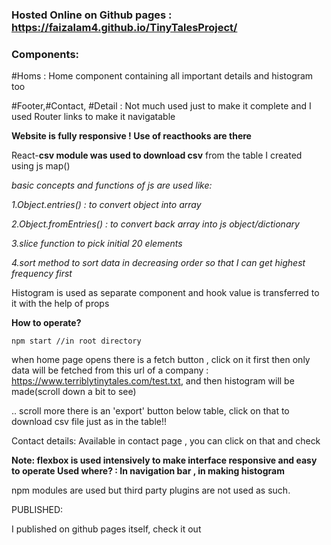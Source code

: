 ### Hosted Online on Github pages : https://faizalam4.github.io/TinyTalesProject/


### Components:

#Homs : Home component containing all important details and histogram too

#Footer,#Contact, #Detail : Not much used just to make it complete and I used Router links to make it navigatable


**Website is fully responsive ! 
Use of reacthooks are there** 

React-**csv module was used to download csv** from the table I created using js map()

*basic concepts and functions of js are used  like:*

*1.Object.entries() : to convert object into array*

*2.Object.fromEntries() : to convert back array into js object/dictionary*

*3.slice function to pick initial 20 elements*

*4.sort method to sort data in decreasing order so that I can get highest frequency first*


Histogram is used as separate component and hook value is transferred to it with the help of props


**How to operate?**

```
npm start //in root directory
```

when home page opens there is a fetch button , click on it first then only data will be fetched from this url of a company : https://www.terriblytinytales.com/test.txt,
and then histogram will be made(scroll down a bit to see)

.. scroll more there is an 'export' button below table, click on that to download csv file just as in the table!!

 Contact details: Available in contact page , you can click on that and check



**Note: flexbox is used intensively to make interface responsive and easy to operate
 Used where? : In navigation bar , in making histogram**


 npm modules are used but third party plugins are not used as such.


 PUBLISHED:

 I published on github pages itself, check it out
 
